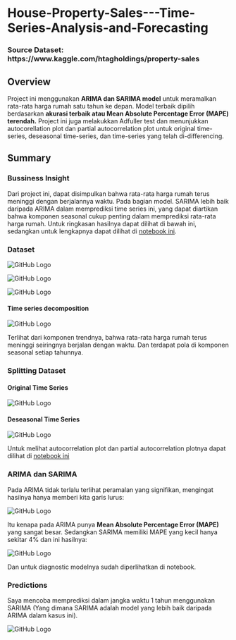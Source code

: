 # House-Property-Sales---Time-Series-Analysis-and-Forecasting

<h3>Source Dataset: https://www.kaggle.com/htagholdings/property-sales </h3>

## Overview

Project ini menggunakan <b>ARIMA dan SARIMA model</b> untuk meramalkan rata-rata harga rumah satu tahun ke depan. Model terbaik dipilih berdasarkan <b>akurasi terbaik atau Mean Absolute Percentage Error (MAPE) terendah.</b> Project ini juga melakukkan Adfuller test dan menunjukkan autocorellation plot dan partial autocorrelation plot untuk original time-series, deseasonal time-series, dan time-series yang telah di-differencing. 

## Summary

### Bussiness Insight

Dari project ini, dapat disimpulkan bahwa rata-rata harga rumah terus meninggi dengan berjalannya waktu. Pada bagian model. SARIMA lebih baik daripada ARIMA dalam memprediksi time series ini, yang dapat diartikan bahwa komponen seasonal cukup penting dalam memprediksi rata-rata harga rumah. Untuk ringkasan hasilnya dapat dilihat di bawah ini, sedangkan untuk lengkapnya dapat dilihat di [notebook ini](https://github.com/Stev-create/House-Property-Sales---Time-Series-Analysis-and-Forecasting/blob/master/House%20Property%20Sales.ipynb).

### Dataset

![GitHub Logo](/images/1.png)

![GitHub Logo](/images/10.png)

![GitHub Logo](/images/11.png)


#### Time series decomposition

![GitHub Logo](/images/7.png)

Terlihat dari komponen trendnya, bahwa rata-rata harga rumah terus meninggi seiringnya berjalan dengan waktu. Dan terdapat pola di komponen seasonal setiap tahunnya. 


### Splitting Dataset 

#### Original Time Series

![GitHub Logo](/images/2.png)

#### Deseasonal Time Series

![GitHub Logo](/images/3.png)

Untuk melihat autocorrelation plot dan partial autocorrelation plotnya dapat dilihat di [notebook ini](https://github.com/Stev-create/House-Property-Sales---Time-Series-Analysis-and-Forecasting/blob/master/House%20Property%20Sales.ipynb)

### ARIMA dan SARIMA 

Pada ARIMA tidak terlalu terlihat peramalan yang signifikan, mengingat hasilnya hanya memberi kita garis lurus:

![GitHub Logo](/images/4.png)

Itu kenapa pada ARIMA punya <b>Mean Absolute Percentage Error (MAPE)</b> yang sangat besar. Sedangkan SARIMA memiliki MAPE yang kecil hanya sekitar 4% dan ini hasilnya:

![GitHub Logo](/images/6.png)

Dan untuk diagnostic modelnya sudah diperlihatkan di notebook. 

### Predictions

Saya mencoba memprediksi dalam jangka waktu 1 tahun menggunakan SARIMA (Yang dimana SARIMA adalah model yang lebih baik daripada ARIMA dalam kasus ini).

![GitHub Logo](/images/pred.png)






